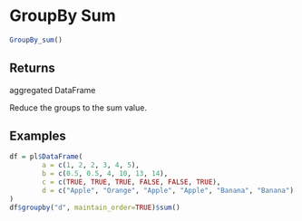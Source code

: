 # GroupBy Sum

```r
GroupBy_sum()
```

## Returns

aggregated DataFrame

Reduce the groups to the sum value.

## Examples

```r
df = pl$DataFrame(
        a = c(1, 2, 2, 3, 4, 5),
        b = c(0.5, 0.5, 4, 10, 13, 14),
        c = c(TRUE, TRUE, TRUE, FALSE, FALSE, TRUE),
        d = c("Apple", "Orange", "Apple", "Apple", "Banana", "Banana")
)
df$groupby("d", maintain_order=TRUE)$sum()
```